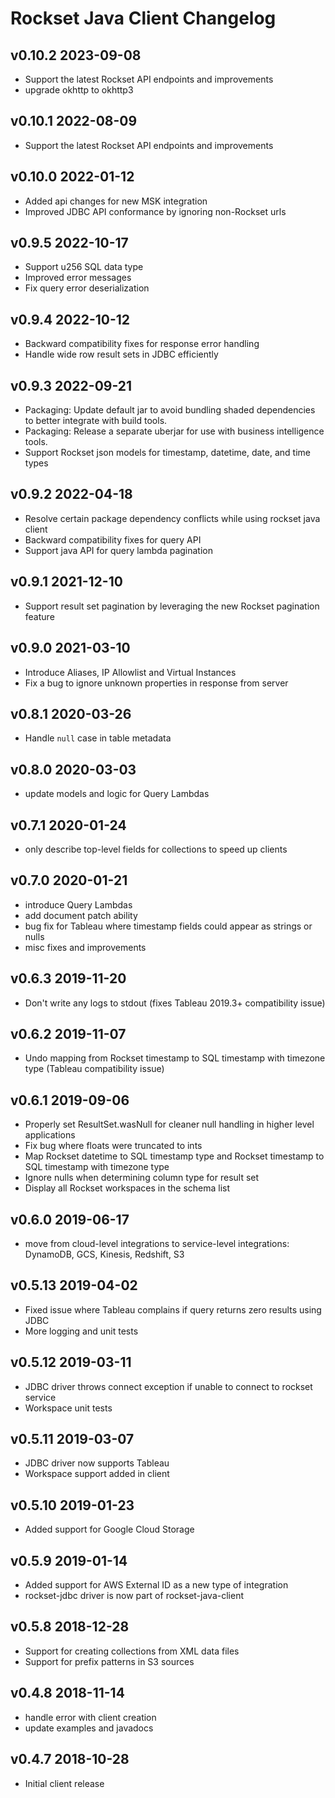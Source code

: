 # Rockset Java Client Changelog

## v0.10.2 2023-09-08
- Support the latest Rockset API endpoints and improvements
- upgrade okhttp to okhttp3

## v0.10.1 2022-08-09
- Support the latest Rockset API endpoints and improvements

## v0.10.0 2022-01-12
- Added api changes for new MSK integration
- Improved JDBC API conformance by ignoring non-Rockset urls

## v0.9.5 2022-10-17
- Support u256 SQL data type
- Improved error messages
- Fix query error deserialization

## v0.9.4 2022-10-12
- Backward compatibility fixes for response error handling
- Handle wide row result sets in JDBC efficiently

## v0.9.3 2022-09-21
- Packaging: Update default jar to avoid bundling shaded dependencies to better integrate with build tools.
- Packaging: Release a separate uberjar for use with business intelligence tools.
- Support Rockset json models for timestamp, datetime, date, and time types

## v0.9.2 2022-04-18
- Resolve certain package dependency conflicts while using rockset java client
- Backward compatibility fixes for query API
- Support java API for query lambda pagination


## v0.9.1 2021-12-10
- Support result set pagination by leveraging the new Rockset pagination feature

## v0.9.0 2021-03-10
- Introduce Aliases, IP Allowlist and Virtual Instances
- Fix a bug to ignore unknown properties in response from server

## v0.8.1 2020-03-26
- Handle `null` case in table metadata

## v0.8.0 2020-03-03
- update models and logic for Query Lambdas

## v0.7.1 2020-01-24
- only describe top-level fields for collections to speed up clients

## v0.7.0 2020-01-21
- introduce Query Lambdas
- add document patch ability
- bug fix for Tableau where timestamp fields could appear as strings or nulls
- misc fixes and improvements

## v0.6.3 2019-11-20
- Don't write any logs to stdout (fixes Tableau 2019.3+ compatibility issue)

## v0.6.2 2019-11-07
- Undo mapping from Rockset timestamp to SQL timestamp with timezone type (Tableau compatibility issue)

## v0.6.1 2019-09-06
- Properly set ResultSet.wasNull for cleaner null handling in higher level applications
- Fix bug where floats were truncated to ints
- Map Rockset datetime to SQL timestamp type and Rockset timestamp to SQL timestamp with timezone type
- Ignore nulls when determining column type for result set
- Display all Rockset workspaces in the schema list

## v0.6.0 2019-06-17
- move from cloud-level integrations to service-level integrations: DynamoDB, GCS, Kinesis, Redshift, S3

## v0.5.13 2019-04-02
- Fixed issue where Tableau complains if query returns zero results using JDBC
- More logging and unit tests

## v0.5.12 2019-03-11
- JDBC driver throws connect exception if unable to connect to rockset service
- Workspace unit tests

## v0.5.11 2019-03-07
- JDBC driver now supports Tableau
- Workspace support added in client

## v0.5.10 2019-01-23
- Added support for Google Cloud Storage

## v0.5.9 2019-01-14
- Added support for AWS External ID as a new type of integration
- rockset-jdbc driver is now part of rockset-java-client

## v0.5.8 2018-12-28
- Support for creating collections from XML data files
- Support for prefix patterns in S3 sources

## v0.4.8 2018-11-14
- handle error with client creation
- update examples and javadocs

## v0.4.7 2018-10-28
- Initial client release
